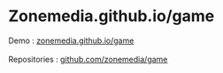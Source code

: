 # Zonemedia.github.io/game
Demo : <a href="https://zonemedia.github.io/game">zonemedia.github.io/game</a>
<br />
<br />
Repositories : <a href="https://github.com/zonemedia/game">github.com/zonemedia/game</a>
